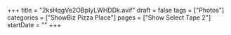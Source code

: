 +++
title = "2ksHqgVe2OBpIyLWHDDk.avif"
draft = false
tags = ["Photos"]
categories = ["ShowBiz Pizza Place"]
pages = ["Show Select Tape 2"]
startDate = ""
+++
